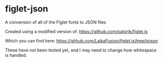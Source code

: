 # figlet-json

A conversion of all of the Figlet fonts to JSON files

Created using a modified version of: https://github.com/patorjk/figlet.js

Which you can find here: https://github.com/LaikaFusion/figlet.js/tree/tojson

These have not been tested yet, and I may need to change how whitespace is handled. 
